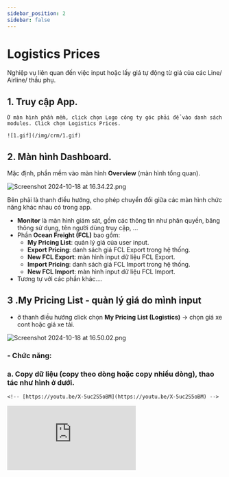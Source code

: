 ```yaml
---
sidebar_position: 2
sidebar: false
---
```


# Logistics Prices

Nghiệp vụ liên quan đến việc input hoặc lấy giá tự động từ giá của các Line/ Airline/ thầu phụ.

## 1. Truy cập App.

    Ở màn hình phần mềm, click chọn Logo công ty góc phải để vào danh sách modules. Click chọn Logistics Prices.

    ![1.gif](/img/crm/1.gif)

## 2. Màn hình Dashboard.

  Mặc định, phần mềm vào màn hình **Overview** (màn hình tổng quan).

  ![Screenshot 2024-10-18 at 16.34.22.png](/img/crm/Screenshot_2024-10-18_at_16.34.22.png)

  Bên phải là thanh điều hướng, cho phép chuyển đổi giữa các màn hình chức năng khác nhau có trong app.

  - **Monitor** là màn hình giám sát, gồm các thông tin như phân quyền, băng thông sử dụng, tên người dùng truy cập, …
  - Phần **Ocean Freight (FCL)** bao gồm:
      - **My Pricing List**: quản lý giá của user input.
      - **Export Pricing**: danh sách giá FCL Export trong hệ thống.
      - **New FCL Export**: màn hình input dữ liệu FCL Export.
      - **Import Pricing**: danh sách giá FCL Import trong hệ thống.
      - **New FCL Import**: màn hình input dữ liệu FCL Import.
  - Tương tự với các phần khác….

## 3 .My Pricing List - quản lý giá do mình input
  - ở thanh điều hướng click chọn **My Pricing List (Logistics)** → chọn giá xe cont hoặc giá xe tải.

  ![Screenshot 2024-10-18 at 16.50.02.png](/img/crm/Screenshot_2024-10-18_at_16.50.02.png)

### - **Chức năng:**
### a. Copy dữ liệu (copy theo dòng hoặc copy nhiều dòng), thao tác như hình ở dưới.
    <!-- [https://youtu.be/X-5uc2S5oBM](https://youtu.be/X-5uc2S5oBM) -->

  <div style={{ position: 'relative', paddingBottom: '56.25%', height: 0, overflow: 'hidden', maxWidth: '100%', height: 'auto' }}>
    <iframe
          style={{ position: 'absolute', top: 0, left: 0, width: '100%', height: '100%' }}
          src="https://www.youtube.com/embed/X-5uc2S5oBM"
          frameBorder="0"
          allow="accelerometer; autoplay; clipboard-write; encrypted-media; gyroscope; picture-in-picture"
          allowFullScreen />
  </div>

### b. Chức năng xoá dữ liệu, chỉnh sửa dữ liệu trên bảng.

### c. Chức năng xuất dữ liệu theo định dạng excel.

## 4 . Màn hình danh sách giá

  Màn hình danh sách bảng giá theo từng loại hình được highlight như hình dưới:

  **Demo:**
      <div style={{ position: 'relative', paddingBottom: '56.25%', height: 0, overflow: 'hidden', maxWidth: '100%', height: 'auto' }}>
          <iframe
              style={{ position: 'absolute', top: 0, left: 0, width: '100%', height: '100%' }}
              src="https://www.youtube.com/embed/FQw5YE_dAYs"
              frameBorder="0"
              allow="accelerometer; autoplay; clipboard-write; encrypted-media; gyroscope; picture-in-picture"
              allowFullScreen
          />
      </div>

## 5 .Nhập liệu, upload bảng giá  FCL/ LCL, Air.
  - ở thanh điều hướng click chọn **New FCL Export - Ocean Freight (FCL).**
  - Màn hình gồm 2 phần: Form thông tin chung và bảng dữ liệu:

  ![Screenshot 2024-10-18 at 17.22.55.png](/img/crm/Screenshot_2024-10-18_at_17.22.55.png)

  ---

  **Form Thông Tin Chung:**

  - Đây là thông tin chung áp dụng cho tất cả các dữ liệu bảng giá phía dưới.
  - Các trường thông tin bắt buộc phải điền bao gồm: *Currency*, *Effective Date*, và *Valid To Date*.
  - Các thông tin khác như *Carrier*, *Agent*, *Port Of Loading*, *Port Of Discharge*, v.v., là thông tin tùy chọn, không bắt buộc nhập.

  **Bảng dữ liệu**: màn hình thông tin giá nhập từ giao diện (*Add*) hoặc từ file excel (*Upload*).

  **Các Nút Chức Năng:**

  - **Add**: Thêm một dòng mới vào bảng giá.
  - **Del**: Xóa dòng được chọn bằng cách tick vào ô tương ứng.
  - **Upload**: Tải, input dữ liệu từ file Excel.
  - **Template**: Tải xuống file Excel template dùng để upload dữ liệu.
  - **Clear**: Xóa toàn bộ dữ liệu hiển thị trên màn hình bảng giá (chỉ xóa dữ liệu hiển thị, không làm mất dữ liệu đã được upload).
  - **Save Change**: Lưu lại tất cả các thay đổi trên màn hình nhập dữ liệu.

  **Quy trình ưu tiên** là nếu dữ liệu upload từ file excel có sẵn thì lấy dữ liệu từ file Excel trước; nếu không có dữ liệu trong Excel thì mới lấy từ form thông tin chung.

  **Lưu ý:**

  - Các thông tin hiển thị trên màn hình này sẽ chưa được lưu cho đến khi người dùng nhấn nút ***Save Change***.

  **Demo:**
  [https://youtu.be/1eOtZOrJniU](https://youtu.be/1eOtZOrJniU)

  <div style={{ position: 'relative', paddingBottom: '56.25%', height: 0, overflow: 'hidden', maxWidth: '100%', height: 'auto' }}>
    <iframe
        style={{ position: 'absolute', top: 0, left: 0, width: '100%', height: '100%' }}
        src="https://www.youtube.com/embed/1eOtZOrJniU"
        frameBorder="0"
        allow="accelerometer; autoplay; clipboard-write; encrypted-media; gyroscope; picture-in-picture"
        allowFullScreen />
  </div>

## 6 .Nhập liệu, upload bảng giá trucking (Cont/ Truck)

###  a. Xe tải
  ![Screenshot 2024-10-18 at 08.01.19.png](/img/crm/Screenshot_2024-10-18_at_08.01.19.png)

  Chuẩn bị file excel dữ liệu , có thể chia nhiều sheet cho nhiều thầu phụ.

  Download file mẫu theo link: [*https://adminbeelogistics-my.sharepoint.com/:x:/g/personal/jesse_vnhph_beelogistics_com/EWhZI38zTGBCvQDWIVCLyOQBwu66JktPkZdVM8Tl_jSgJA?e=dUGcqw*](https://adminbeelogistics-my.sharepoint.com/:x:/g/personal/jesse_vnhph_beelogistics_com/EWhZI38zTGBCvQDWIVCLyOQBwu66JktPkZdVM8Tl_jSgJA?e=dUGcqw)

  - Sau khi chuẩn bị xong file excel, ở màn hình dashboard click chọn nút **Truck**

  ![Screenshot 2024-10-18 at 08.26.10.png](/img/crm/Screenshot_2024-10-18_at_08.26.10.png)

  - Thao tác choose file và tiến hành upload.
  [https://youtu.be/oEc6o5bTyII](https://youtu.be/oEc6o5bTyII)

  <div style={{ position: 'relative', paddingBottom: '56.25%', height: 0, overflow: 'hidden', maxWidth: '100%', height: 'auto' }}>
    <iframe
        style={{ position: 'absolute', top: 0, left: 0, width: '100%', height: '100%' }}
        src="https://www.youtube.com/embed/oEc6o5bTyII"
        frameBorder="0"
        allow="accelerometer; autoplay; clipboard-write; encrypted-media; gyroscope; picture-in-picture"
        allowFullScreen />
  </div>


  - Phần mềm thông báo thông tin upload, kiểm tra lại thông tin ở màn hình bên dưới, có thể

  chỉnh sửa lại nếu cần. Click ***Save Changes** để tiến hành lưu dữ liệu**.***

  Kiểm tra lại dữ liệu vừa upload, ở sidebar chọn **My Pricing List**

  ![Screenshot 2024-10-18 at 08.32.19.png](/img/crm/Screenshot_2024-10-18_at_08.32.19.png)

### b. Xe Cont

  ![Screenshot 2024-10-18 at 08.17.39.png](/img/crm/Screenshot_2024-10-18_at_08.17.39.png)

  Chuẩn bị file excel dữ liệu , có thể chia nhiều sheet cho nhiều thầu phụ.

  Download file mẫu theo link: [*https://adminbeelogistics-my.sharepoint.com/:x:/g/personal/jesse_vnhph_beelogistics_com/EWhZI38zTGBCvQDWIVCLyOQBwu66JktPkZdVM8Tl_jSgJA?e=dUGcqw*](https://adminbeelogistics-my.sharepoint.com/:x:/g/personal/jesse_vnhph_beelogistics_com/EaFHoJWIflZEnuBuKdrRgkwBIPOsQLbjEyWp2zzLGkC39w?e=8y3qrG)

  - Sau khi chuẩn bị xong file excel, ở màn hình dashboard click chọn nút **Container**.

  ![Screenshot 2024-10-18 at 08.17.59.png](/img/crm/Screenshot_2024-10-18_at_08.17.59.png)

  - Thao tác choose file và tiến hành upload.

  ![Screenshot 2024-10-18 at 08.20.11.png](/img/crm/Screenshot_2024-10-18_at_08.20.11.png)

  - Phần mềm thông báo thông tin upload, kiểm tra lại thông tin ở màn hình bên dưới, có thể

  chỉnh sửa lại nếu cần. Click ***Save Changes** để tiến hành lưu dữ liệu**.***

  ![Screenshot 2024-10-18 at 08.24.15.png](/img/crm/Screenshot_2024-10-18_at_08.24.15.png)

  Kiểm tra lại dữ liệu vừa upload, ở sidebar chọn **My Pricing List → Chọn My Container Pricing.**
